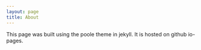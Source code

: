 ```yaml
---
layout: page
title: About 
---
```


This page was built using the poole theme in jekyll. It is hosted on github io-pages. 
